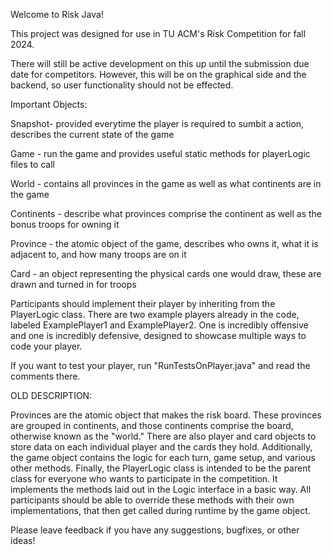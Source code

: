 Welcome to Risk Java!

This project was designed for use in TU ACM's Risk Competition for fall 2024.

There will still be active development on this up until the submission due date for competitors. However, this will be on the graphical side and the backend, so user functionality should not be effected.

Important Objects:

Snapshot- provided everytime the player is required to sumbit a action, describes the current state of the game

Game - run the game and provides useful static methods for playerLogic files to call

World - contains all provinces in the game as well as what continents are in the game

Continents - describe what provinces comprise the continent as well as the bonus troops for owning it

Province - the atomic object of the game, describes who owns it, what it is adjacent to, and how many troops are on it

Card - an object representing the physical cards one would draw, these are drawn and turned in for troops


Participants should implement their player by inheriting from the PlayerLogic class. There are two example players already in the code, labeled ExamplePlayer1 and ExamplePlayer2.
One is incredibly offensive and one is incredibly defensive, designed to showcase multiple ways to code your player.


If you want to test your player, run "RunTestsOnPlayer.java" and read the comments there.


OLD DESCRIPTION:


Provinces are the atomic object that makes the risk board. These provinces are grouped in continents, and those continents comprise the board, otherwise known as the "world." There are also player and card objects to store data on each individual player and the cards they hold. Additionally, the game object contains the logic for each turn, game setup, and various other methods. Finally, the PlayerLogic class is intended to be the parent class for everyone who wants to participate in the competition. It implements the methods laid out in the Logic interface in a basic way. All participants should be able to override these methods with their own implementations, that then get called during runtime by the game object.

Please leave feedback if you have any suggestions, bugfixes, or other ideas!
